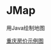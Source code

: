 # JMap
用Java绘制地图



[重庆房价示例图][1]

  [1]: https://blog.csdn.net/corleone_4ever/article/details/124807866